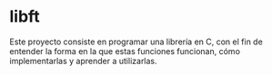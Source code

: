 # libft

Este proyecto consiste en programar una librería en C, con el fin de entender la forma en la que estas funciones funcionan, cómo implementarlas y aprender a utilizarlas.
